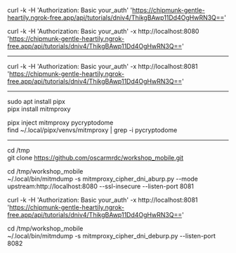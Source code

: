 
curl -k -H 'Authorization: Basic your_auth' 'https://chipmunk-gentle-heartily.ngrok-free.app/api/tutorials/dniv4/ThikgBAwp11Dd4OgHwRN3Q=='  

curl -k -H 'Authorization: Basic your_auth' -x http://localhost:8080 'https://chipmunk-gentle-heartily.ngrok-free.app/api/tutorials/dniv4/ThikgBAwp11Dd4OgHwRN3Q=='  

-----------------------------------------

curl -k -H 'Authorization: Basic your_auth' -x http://localhost:8081 'https://chipmunk-gentle-heartily.ngrok-free.app/api/tutorials/dniv4/ThikgBAwp11Dd4OgHwRN3Q=='  

-----------------------------------------

sudo apt install pipx  
pipx install mitmproxy  

pipx inject mitmproxy pycryptodome  
find ~/.local/pipx/venvs/mitmproxy | grep -i pycryptodome  

-----------------------------------------

cd /tmp  
git clone https://github.com/oscarmrdc/workshop_mobile.git  

cd /tmp/workshop_mobile  
~/.local/bin/mitmdump -s mitmproxy_cipher_dni_aburp.py --mode upstream:http://localhost:8080 --ssl-insecure --listen-port 8081  

curl -k -H 'Authorization: Basic your_auth' -x http://localhost:8081 'https://chipmunk-gentle-heartily.ngrok-free.app/api/tutorials/dniv4/ThikgBAwp11Dd4OgHwRN3Q=='  

cd /tmp/workshop_mobile  
~/.local/bin/mitmdump -s mitmproxy_cipher_dni_deburp.py --listen-port 8082  

